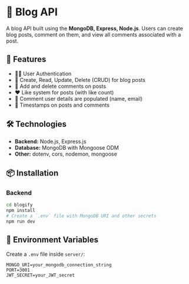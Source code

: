 # 📝 Blog API

A blog API built using the **MongoDB, Express, Node.js**. Users can create blog posts, comment on them, and view all comments associated with a post.

## 📌 Features

* 🧑‍💻 User Authentication 
* 📝 Create, Read, Update, Delete (CRUD) for blog posts
* 💬 Add and delete comments on posts
* ❤️ Like system for posts (with like count)
* 🧠 Comment user details are populated (name, email)
* 📆 Timestamps on posts and comments

## 🛠️ Technologies

* **Backend:** Node.js, Express.js
* **Database:** MongoDB with Mongoose ODM
* **Other:** dotenv, cors, nodemon, mongoose

## 📦 Installation

### Backend

```bash
cd blogify
npm install
# Create a `.env` file with MongoDB URI and other secrets
npm run dev
```

## 🔐 Environment Variables

Create a `.env` file inside `server/`:

```
MONGO_URI=your_mongodb_connection_string
PORT=3001
JWT_SECRET=your_JWT_secret
```
